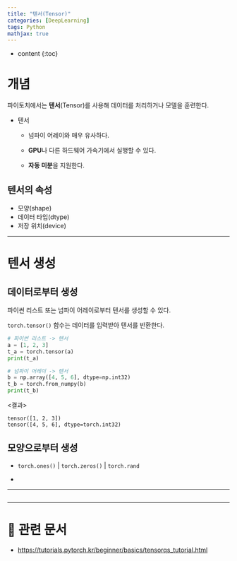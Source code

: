 ```yaml
---
title: "텐서(Tensor)"
categories: [DeepLearning]
tags: Python
mathjax: true
---
```


* content
{:toc}
# 개념

파이토치에서는 **텐서**(Tensor)를 사용해 데이터를 처리하거나 모델을 훈련한다.

-   텐서

    -   넘파이 어레이와 매우 유사하다.

    -   **GPU**나 다른 하드웨어 가속기에서 실행할 수 있다.

    -   **자동 미분**을 지원한다.

## 텐서의 속성

-   모양(shape)
-   데이터 타입(dtype)
-   저장 위치(device)

---

# 텐서 생성

## 데이터로부터 생성

파이썬 리스트 또는 넘파이 어레이로부터 텐서를 생성할 수 있다.

`torch.tensor()` 함수는 데이터를 입력받아 텐서를 반환한다.

```python
# 파이썬 리스트 -> 텐서
a = [1, 2, 3]
t_a = torch.tensor(a)
print(t_a)

# 넘파이 어레이 -> 텐서
b = np.array([4, 5, 6], dtype=np.int32)
t_b = torch.from_numpy(b)
print(t_b)
```

<결과>

```
tensor([1, 2, 3])
tensor([4, 5, 6], dtype=torch.int32)
```

## 모양으로부터 생성

-   `torch.ones()` | `torch.zeros()` | `torch.rand`

-   

---

## 

---

# 📌 관련 문서

-   https://tutorials.pytorch.kr/beginner/basics/tensorqs_tutorial.html
